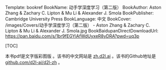 Template: bookref
BookName: 动手学深度学习（第二版）
BookAuthor: Aston Zhang & Zachary C. Lipton & Mu Li & Alexander J. Smola
BookPublisher: Cambridge University Press
BookLanguage: 中文
BookCover: /images/Covers/动手学深度学习（第二版） - Aston Zhang & Zachary C. Lipton & Mu Li & Alexander J. Smola.jpg
BookBaidupanDirectDownloadUrl: https://pan.baidu.com/s/1br9fEGYiAfWdUyxeR8yDRA?pwd=uq3p



[TOC]

本书pdf是文字版彩图版 。该书的中文网站是 [zh.d2l.ai](https://zh.d2l.ai/) 。该书的Github地址是 [github.com/d2l-ai/d2l-zh](https://github.com/d2l-ai/d2l-zh) 。


